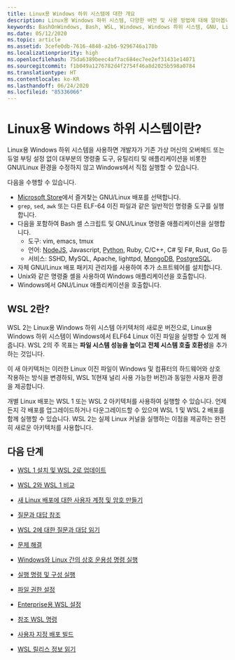 ```yaml
---
title: Linux용 Windows 하위 시스템에 대한 개요
description: Linux용 Windows 하위 시스템, 다양한 버전 및 사용 방법에 대해 알아봅니다.
keywords: BashOnWindows, Bash, WSL, Windows, Windows 하위 시스템, GNU, Linux
ms.date: 05/12/2020
ms.topic: article
ms.assetid: 3cefe0db-7616-4848-a2b6-9296746a178b
ms.localizationpriority: high
ms.openlocfilehash: 75da6389beec4af7ac684ec7ee2ef31431e14071
ms.sourcegitcommit: f1b049a1276782d4f2754f46a8d2025b598a0784
ms.translationtype: HT
ms.contentlocale: ko-KR
ms.lasthandoff: 06/24/2020
ms.locfileid: "85336066"
---
```

# <a name="what-is-the-windows-subsystem-for-linux"></a>Linux용 Windows 하위 시스템이란?

Linux용 Windows 하위 시스템을 사용하면 개발자가 기존 가상 머신의 오버헤드 또는 듀얼 부팅 설정 없이 대부분의 명령줄 도구, 유틸리티 및 애플리케이션을 비롯한 GNU/Linux 환경을 수정하지 않고 Windows에서 직접 실행할 수 있습니다.

다음을 수행할 수 있습니다.

* [Microsoft Store](https://aka.ms/wslstore)에서 즐겨찾는 GNU/Linux 배포를 선택합니다.
* `grep`, `sed`, `awk` 또는 다른 ELF-64 이진 파일과 같은 일반적인 명령줄 도구를 실행합니다.
* 다음을 포함하여 Bash 셸 스크립트 및 GNU/Linux 명령줄 애플리케이션을 실행합니다.  
    * 도구: vim, emacs, tmux
    * 언어: [NodeJS](https://docs.microsoft.com/windows/nodejs/setup-on-wsl2), Javascript, [Python](https://docs.microsoft.com/windows/python/web-frameworks), Ruby, C/C++, C# 및 F#, Rust, Go 등
    * 서비스: SSHD, MySQL, Apache, lighttpd, [MongoDB](https://docs.microsoft.com/windows/nodejs/databases), [PostgreSQL](https://docs.microsoft.com/windows/python/databases).
* 자체 GNU/Linux 배포 패키지 관리자를 사용하여 추가 소프트웨어를 설치합니다.
* Unix와 같은 명령줄 셸을 사용하여 Windows 애플리케이션을 호출합니다.
* Windows에서 GNU/Linux 애플리케이션을 호출합니다.

## <a name="what-is-wsl-2"></a>WSL 2란?

WSL 2는 Linux용 Windows 하위 시스템 아키텍처의 새로운 버전으로, Linux용 Windows 하위 시스템이 Windows에서 ELF64 Linux 이진 파일을 실행할 수 있게 해줍니다. WSL 2의 주 목표는 **파일 시스템 성능을 높이고** **전체 시스템 호출 호환성**을 추가하는 것입니다.

이 새 아키텍처는 이러한 Linux 이진 파일이 Windows 및 컴퓨터의 하드웨어와 상호 작용하는 방식을 변경하되, WSL 1(현재 널리 사용 가능한 버전)과 동일한 사용자 환경을 제공합니다.

개별 Linux 배포는 WSL 1 또는 WSL 2 아키텍처를 사용하여 실행할 수 있습니다. 언제든지 각 배포를 업그레이드하거나 다운그레이드할 수 있으며 WSL 1 및 WSL 2 배포를 함께 실행할 수 있습니다. WSL 2는 실제 Linux 커널을 실행하는 이점을 제공하는 완전히 새로운 아키텍처를 사용합니다.

## <a name="next-steps"></a>다음 단계

* [WSL 1 설치 및 WSL 2로 업데이트](./install-win10.md)

* [WSL 2와 WSL 1 비교](./compare-versions.md)

* [새 Linux 배포에 대한 사용자 계정 및 암호 만들기](./user-support.md)

* [질문과 대답 참조](./faq.md)

* [WSL 2에 대한 질문과 대답 읽기](./wsl2-faq.md)

* [문제 해결](./troubleshooting.md)

* [Windows와 Linux 간의 상호 운용성 명령 실행](./interop.md)

* [실행 명령 및 구성 실행](./wsl-config.md)

* [파일 권한 설정](./file-permissions.md)

* [Enterprise용 WSL 설정](./enterprise.md)

* [참조 WSL 명령](./reference.md)

* [사용자 지정 배포 빌드](./build-custom-distro.md)

* [WSL 릴리스 정보 읽기](./release-notes.md)
